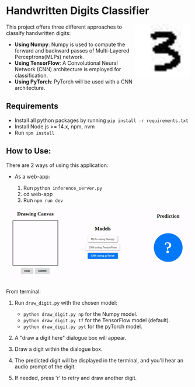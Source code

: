 # Handwritten Digits Classifier

<img src="3.jpg" width="30%" align="right" title="Handwritten Digit 3" style="border-radius: 10px;">

This project offers three different approaches to classify handwritten digits:

- **Using Numpy**: Numpy is used to compute the forward and backward passes of Multi-Layered Perceptrons(MLPs) network.
- **Using TensorFlow**: A Convolutional Neural Network (CNN) architecture is employed for classification.
- **Using PyTorch**: PyTorch will be used with a CNN architecture.

## Requirements

- Install all python packages by running `pip install -r requirements.txt`
- Install Node.js >= 14.x, npm, nvm
- Run `npm install`

## How to Use:

There are 2 ways of using this application:

- As a web-app:

  1.  Run `python inference_server.py`
  2.  cd web-app
  3.  Run `npm run dev`

<p align="center">
  <img src="display.gif" alt="Working" style="border-radius: 10px;">
</p>

From terminal:

  1.  Run `draw_digit.py` with the chosen model:

      - `python draw_digit.py np` for the Numpy model.
      - `python draw_digit.py tf` for the TensorFlow model (default).
      - `python draw_digit.py pyt` for the pyTorch model.

  2.  A "draw a digit here" dialogue box will appear.

  3.  Draw a digit within the dialogue box.

  4.  The predicted digit will be displayed in the terminal, and you'll hear an audio prompt of the digit.

  5.  If needed, press 'r' to retry and draw another digit.
